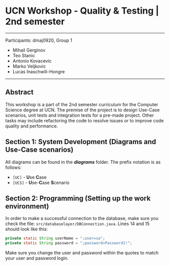 # UCN Workshop - Quality & Testing | 2nd semester

---
Participants: dmaj0920, Group 1

- Mihail Gerginov
- Teo Stanic
- Antonio Kovacevic
- Marko Veljkovic
- Lucas Inaschwili-Hongre

---

## Abstract

This workshop is a part of the 2nd semester curriculum for the Computer Science degree at UCN. The premise of the project is to design Use-Case scenarios, unit tests and integration tests for a pre-made project. Other tasks may include refactoring the code to resolve issues or to improve code quality and performance.

## Section 1: System Development (Diagrams and Use-Case scenarios)

All diagrams can be found in the ***diagrams*** folder. The prefix notation is as follows:

- `[UC]` - **U**se **C**ase
- `[UCS]` - **U**se-**C**ase **S**cenario

## Section 2: Programming (Setting up the work environment)

In order to make a successful connection to the database, make sure you check the file: `src/databaselayer/DBConnection.java`. Lines 14 and 15 should look like this:

```java
private static String userName = ";user=sa";
private static String password = ";password=Password1!";
```

Make sure you change the user and password within the quotes to match your user and password login.